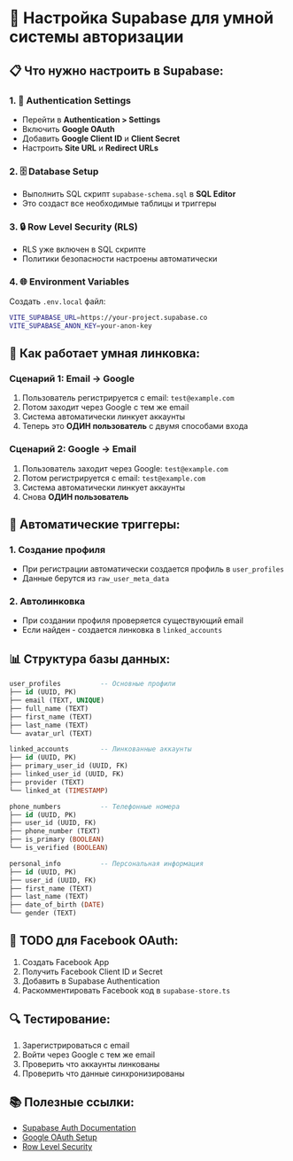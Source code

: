 # 🚀 Настройка Supabase для умной системы авторизации

## 📋 Что нужно настроить в Supabase:

### **1. 🔐 Authentication Settings**
- Перейти в **Authentication > Settings**
- Включить **Google OAuth**
- Добавить **Google Client ID** и **Client Secret**
- Настроить **Site URL** и **Redirect URLs**

### **2. 🗄️ Database Setup**
- Выполнить SQL скрипт `supabase-schema.sql` в **SQL Editor**
- Это создаст все необходимые таблицы и триггеры

### **3. 🔒 Row Level Security (RLS)**
- RLS уже включен в SQL скрипте
- Политики безопасности настроены автоматически

### **4. 🌐 Environment Variables**
Создать `.env.local` файл:
```bash
VITE_SUPABASE_URL=https://your-project.supabase.co
VITE_SUPABASE_ANON_KEY=your-anon-key
```

## 🎯 Как работает умная линковка:

### **Сценарий 1: Email → Google**
1. Пользователь регистрируется с email: `test@example.com`
2. Потом заходит через Google с тем же email
3. Система автоматически линкует аккаунты
4. Теперь это **ОДИН пользователь** с двумя способами входа

### **Сценарий 2: Google → Email**
1. Пользователь заходит через Google: `test@example.com`
2. Потом регистрируется с email: `test@example.com`
3. Система автоматически линкует аккаунты
4. Снова **ОДИН пользователь**

## 🔄 Автоматические триггеры:

### **1. Создание профиля**
- При регистрации автоматически создается профиль в `user_profiles`
- Данные берутся из `raw_user_meta_data`

### **2. Автолинковка**
- При создании профиля проверяется существующий email
- Если найден - создается линковка в `linked_accounts`

## 📊 Структура базы данных:

```sql
user_profiles          -- Основные профили
├── id (UUID, PK)
├── email (TEXT, UNIQUE)
├── full_name (TEXT)
├── first_name (TEXT)
├── last_name (TEXT)
└── avatar_url (TEXT)

linked_accounts        -- Линкованные аккаунты
├── id (UUID, PK)
├── primary_user_id (UUID, FK)
├── linked_user_id (UUID, FK)
├── provider (TEXT)
└── linked_at (TIMESTAMP)

phone_numbers          -- Телефонные номера
├── id (UUID, PK)
├── user_id (UUID, FK)
├── phone_number (TEXT)
├── is_primary (BOOLEAN)
└── is_verified (BOOLEAN)

personal_info          -- Персональная информация
├── id (UUID, PK)
├── user_id (UUID, FK)
├── first_name (TEXT)
├── last_name (TEXT)
├── date_of_birth (DATE)
└── gender (TEXT)
```

## 🚧 TODO для Facebook OAuth:

1. Создать Facebook App
2. Получить Facebook Client ID и Secret
3. Добавить в Supabase Authentication
4. Раскомментировать Facebook код в `supabase-store.ts`

## 🔍 Тестирование:

1. Зарегистрироваться с email
2. Войти через Google с тем же email
3. Проверить что аккаунты линкованы
4. Проверить что данные синхронизированы

## 📚 Полезные ссылки:

- [Supabase Auth Documentation](https://supabase.com/docs/guides/auth)
- [Google OAuth Setup](https://supabase.com/docs/guides/auth/social-login/auth-google)
- [Row Level Security](https://supabase.com/docs/guides/auth/row-level-security)
